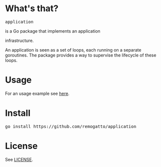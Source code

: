 # What's that?

<pre>application</pre> is a Go package that implements an application
infrastructure.

An application is seen as a set of loops, each running on a separate
goroutines. The package provides a way to supervise the lifecycle of
these loops.

# Usage

For an usage example see [here](example/).

# Install

<pre>
go install https://github.com/remogatto/application
</pre>

# License

See [LICENSE](LICENSE).

 
